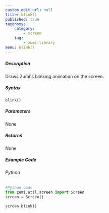```yaml
---
custom_edit_url: null
title: blink()
published: true
taxonomy:
    category:
        - screen
    tag:
        - zumi-library
menu: blink()
---
```


##### Description
Draws Zumi's blinking animation on the screen.

##### Syntax
```blink()```<br />

##### Parameters
None

##### Returns
None

##### Example Code
###### Python
```python
#Python code
from zumi.util.screen import Screen 
screen = Screen()

screen.blink()
```